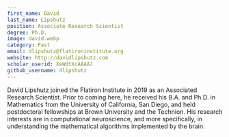 ```yaml
---
first_name: David 
last_name: Lipshutz
position: Associate Research Scientist
degree: Ph.D.
image: david.webp
category: Past
email: dlipshutz@flatironinstitute.org
website: http://davidlipshutz.com
scholar_userid: XeWdtXcAAAAJ
github_username: dlipshutz
---
```

<!-- bio below -->
David Lipshutz joined the Flatiron Institute in 2019 as an Associated Research Scientist. Prior to coming here, he received his B.A. and Ph.D. in Mathematics from the University of California, San Diego, and held postdoctoral fellowships at Brown University and the Technion. His research interests are in computational neuroscience, and more specifically, in understanding the mathematical algorithms implemented by the brain.
